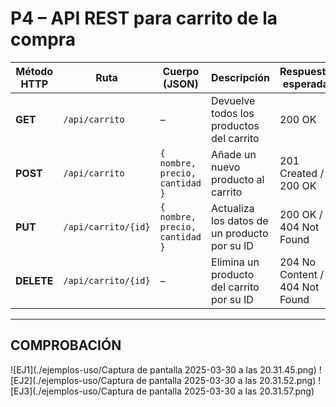 # P4 – API REST para carrito de la compra

| Método HTTP | Ruta                | Cuerpo (JSON)                          | Descripción                                       | Respuesta esperada         |
|-------------|---------------------|----------------------------------------|--------------------------------------------------|-----------------------------|
| **GET**     | `/api/carrito`      | –                                      | Devuelve todos los productos del carrito         | 200 OK                      |
| **POST**    | `/api/carrito`      | `{ nombre, precio, cantidad }`         | Añade un nuevo producto al carrito               | 201 Created / 200 OK        |
| **PUT**     | `/api/carrito/{id}` | `{ nombre, precio, cantidad }`         | Actualiza los datos de un producto por su ID     | 200 OK / 404 Not Found      |
| **DELETE**  | `/api/carrito/{id}` | –                                      | Elimina un producto del carrito por su ID        | 204 No Content / 404 Not Found |

---


## COMPROBACIÓN

![EJ1](./ejemplos-uso/Captura de pantalla 2025-03-30 a las 20.31.45.png)
![EJ2](./ejemplos-uso/Captura de pantalla 2025-03-30 a las 20.31.52.png)
![EJ3](./ejemplos-uso/Captura de pantalla 2025-03-30 a las 20.31.57.png)
